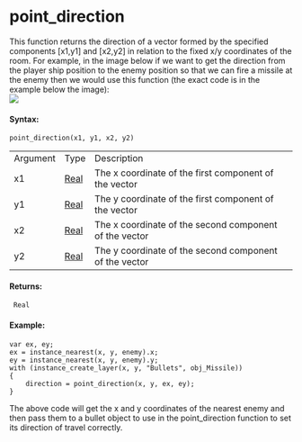 # point_direction

This function returns the direction of a vector formed by the specified
components \[x1,y1\] and \[x2,y2\] in relation to the fixed x/y
coordinates of the room. For example, in the image below if we want to
get the direction from the player ship position to the enemy position so
that we can fire a missile at the enemy then we would use this function
(the exact code is in the example below the image):  
![](https://gms.magecorn.com/Manual/assets/Images/Scripting_Reference/GML/Reference/Maths/point_direction.png)  

#### **Syntax:**

``` gml
point_direction(x1, y1, x2, y2)
```

|          |                                                                         |                                                        |
|----------|-------------------------------------------------------------------------|--------------------------------------------------------|
| Argument | Type                                                                    | Description                                            |
| x1       |  [Real](../../../../../GameMaker_Language/GML_Overview/Data_Types)  | The x coordinate of the first component of the vector  |
| y1       |  [Real](../../../../../GameMaker_Language/GML_Overview/Data_Types)  | The y coordinate of the first component of the vector  |
| x2       |  [Real](../../../../../GameMaker_Language/GML_Overview/Data_Types)  | The x coordinate of the second component of the vector |
| y2       |  [Real](../../../../../GameMaker_Language/GML_Overview/Data_Types)  | The y coordinate of the second component of the vector |

#### Returns:

``` gml
 Real
```

#### Example:

``` gml
var ex, ey;
ex = instance_nearest(x, y, enemy).x;
ey = instance_nearest(x, y, enemy).y;
with (instance_create_layer(x, y, "Bullets", obj_Missile))
{
    direction = point_direction(x, y, ex, ey);
}
```

The above code will get the x and y coordinates of the nearest enemy and
then pass them to a bullet object to use in the point_direction function
to set its direction of travel correctly.
